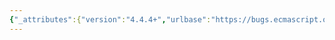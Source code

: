 ```yaml
---
{"_attributes":{"version":"4.4.4+","urlbase":"https://bugs.ecmascript.org/","maintainer":"dherman@mozilla.com"},"bug":{"bug_id":2408,"creation_ts":"2013-12-25 05:35:00 -0800","short_desc":"9.1.7 [[HasProperty]] does not return a boolean value","delta_ts":"2014-04-06 11:29:31 -0700","product":"Draft for 6th Edition","component":"technical issue","version":"Rev 21: November 8, 2013 Draft","rep_platform":"All","op_sys":"All","bug_status":"RESOLVED","resolution":"FIXED","priority":"Normal","bug_severity":"normal","everconfirmed":true,"reporter":{"uid":"claude.pache","name":"Claude Pache"},"assigned_to":{"uid":"allen","name":"Allen Wirfs-Brock"},"long_desc":[{"commentid":6957,"comment_count":0,"who":{"uid":"claude.pache","name":"Claude Pache"},"bug_when":"2013-12-25 05:35:31 -0800","thetext":"As specified in rev. 21, [[HasProperty]](P) returns a property descriptor or undefined, instead of a Boolean value."},{"commentid":7226,"comment_count":1,"who":{"uid":"allen","name":"Allen Wirfs-Brock"},"bug_when":"2014-02-08 18:05:08 -0800","thetext":"fixed in rev23 editor's draft"},{"commentid":7519,"comment_count":2,"who":{"uid":"allen","name":"Allen Wirfs-Brock"},"bug_when":"2014-04-06 11:29:31 -0700","thetext":"fixed in rev23 draft"}]}}
---
```

